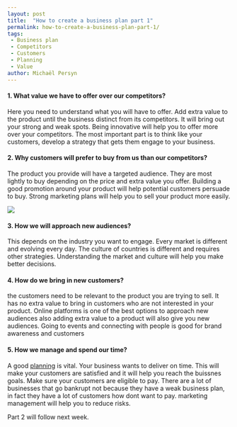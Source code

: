 ```yaml
---
layout: post
title:  "How to create a business plan part 1"
permalink: how-to-create-a-business-plan-part-1/
tags:
 - Business plan
 - Competitors
 - Customers
 - Planning
 - Value
author: Michaël Persyn
---
```


#### **1. What value we have to offer over our competitors?**
Here you need to understand what you will have to offer. Add extra value to the product until the business distinct from its competitors. It will bring out your strong and weak spots. Being innovative will help you to offer more over your competitors. The most important part is to think like your customers, develop a strategy that gets them engage to your business. 

#### **2. Why customers will prefer to buy from us than our competitors?**
The product you provide will have a targeted audience. They are most lightly to buy depending on the price and extra value you offer. Building a good promotion around your product will help potential customers persuade to buy. Strong marketing plans will help you to sell your product more easily. 

<img src="{{ site.static }}/img/blogs/business-plan.jpeg" class="lightboximage" alt-text="Create a business plan after reading this blog."/>

#### **3. How we will approach new audiences?**
This depends on the industry you want to engage. Every market is different and evolving every day. The culture of countries is different and requires other strategies. Understanding the market and culture will help you make better decisions.

#### **4. How do we bring in new customers?**
the customers need to be relevant to the product you are trying to sell. It has no extra value to bring in customers who are not interested in your product. Online platforms is one of the best options to approach new audiences also adding extra value to a product will also give you new audiences. Going to events and connecting with people is good for brand awareness and customers

#### **5. How we manage and spend our time?**
A good [planning](/features/scheduling/) is vital. Your business wants to deliver on time. This will make your customers are satisfied and it will help you reach the buissnes goals. Make sure your customers are eligible to pay. There are a lot of businesses that go bankrupt not because they have a weak business plan, in fact they have a lot of customers how dont want to pay. marketing management will help you to reduce risks.


Part 2 will follow next week.
